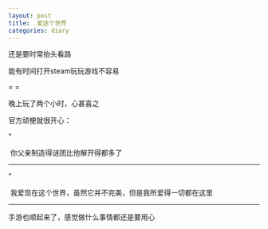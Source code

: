 ```yaml
---
layout: post
title:  爱这个世界
categories: diary
---
```












还是要时常抬头看路



能有时间打开steam玩玩游戏不容易

= =

晚上玩了两个小时，心甚喜之

官方顽梗就很开心：

“

​	你父亲制造得谜团比他解开得都多了

---

”

​	我爱现在这个世界，虽然它并不完美，但是我所爱得一切都在这里

---

手游也顺起来了，感觉做什么事情都还是要用心